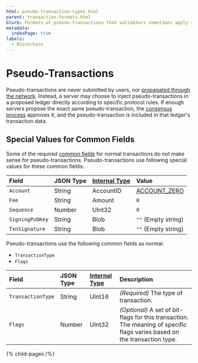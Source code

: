 ```yaml
---
html: pseudo-transaction-types.html
parent: transaction-formats.html
blurb: Formats of pseudo-transactions that validators sometimes apply to the XRP Ledger.
metadata:
  indexPage: true
labels:
  - Blockchain
---
```

# Pseudo-Transactions

Pseudo-transactions are never submitted by users, nor [propagated through the network](../../../../concepts/networks-and-servers/peer-protocol.md). Instead, a server may choose to inject pseudo-transactions in a proposed ledger directly according to specific protocol rules. If enough servers propose the exact same pseudo-transaction, the [consensus process](../../../../concepts/consensus-protocol/index.md) approves it, and the pseudo-transaction is included in that ledger's transaction data.

## Special Values for Common Fields

Some of the required [common fields](../common-fields.md) for normal transactions do not make sense for pseudo-transactions. Pseudo-transactions use following special values for these common fields:

| Field           | JSON Type | [Internal Type](../../binary-format.md) | Value                      |
|:----------------|:----------|:------------------|:---------------------------|
| `Account`       | String    | AccountID         | [ACCOUNT_ZERO](../../../../concepts/accounts/addresses.md#special-addresses) |
| `Fee`           | String    | Amount            | `0`                        |
| `Sequence`      | Number    | UInt32            | `0`                        |
| `SigningPubKey` | String    | Blob              | `""` (Empty string)        |
| `TxnSignature`  | String    | Blob              | `""` (Empty string)        |

Pseudo-transactions use the following common fields as normal:

- `TransactionType`
- `Flags`

| Field             | JSON Type | [Internal Type](../../binary-format.md) | Description              |
|:------------------|:----------|:------------------|:-------------------------|
| `TransactionType` | String    | UInt16            | _(Required)_ The type of transaction. |
| `Flags`           | Number    | UInt32            | _(Optional)_ A set of bit-flags for this transaction. The meaning of specific flags varies based on the transaction type. |

{% child-pages /%}
